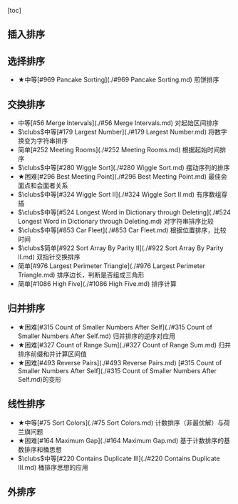 [toc]

## 插入排序



## 选择排序

* $\bigstar$中等[#969 Pancake Sorting](./#969 Pancake Sorting.md)    煎饼排序

## 交换排序

* 中等[#56 Merge Intervals](./#56 Merge Intervals.md)    对起始区间排序
* $\clubs$中等[#179 Largest Number](./#179 Largest Number.md)    将数字换变为字符串排序
* 简单[#252 Meeting Rooms](./#252 Meeting Rooms.md)    根据起始时间排序
* $\clubs$中等[#280 Wiggle Sort](./#280 Wiggle Sort.md)    摆动序列的排序
* $\bigstar$困难[#296 Best Meeting Point](./#296 Best Meeting Point.md)    最佳会面点和会面者关系
* $\clubs$中等[#324 Wiggle Sort II](./#324 Wiggle Sort II.md)    有序数组穿插
* $\clubs$中等[#524 Longest Word in Dictionary through Deleting](./#524 Longest Word in Dictionary through Deleting.md)    对字符串排序比较
* $\clubs$中等[#853 Car Fleet](./#853 Car Fleet.md)    根据位置排序，比较时间
* $\clubs$简单[#922 Sort Array By Parity II](./#922 Sort Array By Parity II.md)    双指针交换排序
* 简单[#976 Largest Perimeter Triangle](./#976 Largest Perimeter Triangle.md)    排序边长，判断是否组成三角形
* 简单[#1086 High Five](./#1086 High Five.md)    排序计算

## 归并排序

* $\bigstar$困难[#315 Count of Smaller Numbers After Self](./#315 Count of Smaller Numbers After Self.md)    归并排序的逆序对应用
* $\bigstar$困难[#327 Count of Range Sum](./#327 Count of Range Sum.md)    归并排序前缀和并计算区间值
* $\bigstar$困难[#493 Reverse Pairs](./#493 Reverse Pairs.md)    [#315 Count of Smaller Numbers After Self](./#315 Count of Smaller Numbers After Self.md)的变形

## 线性排序

* $\bigstar$中等[#75 Sort Colors](./#75 Sort Colors.md)    计数排序（非最优解）与荷兰旗问题
* $\bigstar$困难[#164 Maximum Gap](./#164 Maximum Gap.md)    基于计数排序的基数排序和桶思想
* $\clubs$中等[#220 Contains Duplicate III](./#220 Contains Duplicate III.md)    桶排序思想的应用

## 外排序

